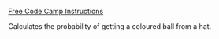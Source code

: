 [Free Code Camp Instructions](https://www.freecodecamp.org/learn/scientific-computing-with-python/build-a-probability-calculator-project/build-a-probability-calculator-project)


Calculates the probability of getting a coloured ball from a hat. 